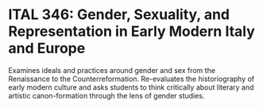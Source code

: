 # ITAL 346: Gender, Sexuality, and Representation in Early Modern Italy and Europe

Examines ideals and practices around gender and sex from the Renaissance to the Counterreformation. Re-evaluates the historiography of early modern culture and asks students to think critically about literary and artistic canon-formation through the lens of gender studies.